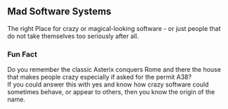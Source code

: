 ## Mad Software Systems
The right Place for crazy or magical-looking software - or just people that do not take themselves too seriously after all.

### Fun Fact
Do you remember the classic Asterix conquers Rome and there the house that makes people crazy especially if asked for the permit A38?  
If you could answer this with yes and know how crazy software could sometimes behave, or appear to others, then you know the origin of the name.  

<!--

**Here are some ideas to get you started:**

🙋‍♀️ A short introduction - what is your organization all about?
🌈 Contribution guidelines - how can the community get involved?
👩‍💻 Useful resources - where can the community find your docs? Is there anything else the community should know?
🍿 Fun facts - what does your team eat for breakfast?
🧙 Remember, you can do mighty things with the power of [Markdown](https://docs.github.com/github/writing-on-github/getting-started-with-writing-and-formatting-on-github/basic-writing-and-formatting-syntax)
-->
